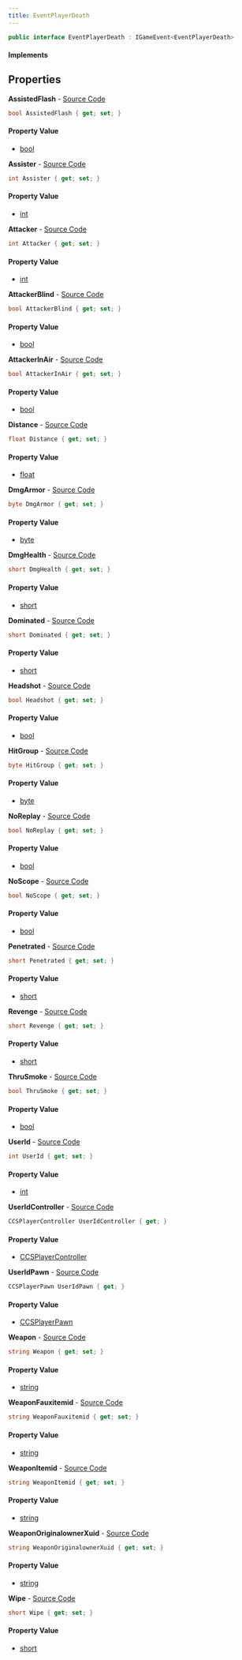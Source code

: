 ```yaml
---
title: EventPlayerDeath
---
```


```csharp
public interface EventPlayerDeath : IGameEvent<EventPlayerDeath>
```

#### Implements

## Properties

**AssistedFlash** - [Source Code](https://github.com/swiftly-solution/swiftlys2/blob/master/managed/src/SwiftlyS2.Generated/GameEvents/Interfaces/EventPlayerDeath.cs#L58)

```csharp
bool AssistedFlash { get; set; }
```

#### Property Value

- [bool](https://learn.microsoft.com/dotnet/api/system.boolean)

**Assister** - [Source Code](https://github.com/swiftly-solution/swiftlys2/blob/master/managed/src/SwiftlyS2.Generated/GameEvents/Interfaces/EventPlayerDeath.cs#L51)

```csharp
int Assister { get; set; }
```

#### Property Value

- [int](https://learn.microsoft.com/dotnet/api/system.int32)

**Attacker** - [Source Code](https://github.com/swiftly-solution/swiftlys2/blob/master/managed/src/SwiftlyS2.Generated/GameEvents/Interfaces/EventPlayerDeath.cs#L44)

```csharp
int Attacker { get; set; }
```

#### Property Value

- [int](https://learn.microsoft.com/dotnet/api/system.int32)

**AttackerBlind** - [Source Code](https://github.com/swiftly-solution/swiftlys2/blob/master/managed/src/SwiftlyS2.Generated/GameEvents/Interfaces/EventPlayerDeath.cs#L147)

```csharp
bool AttackerBlind { get; set; }
```

#### Property Value

- [bool](https://learn.microsoft.com/dotnet/api/system.boolean)

**AttackerInAir** - [Source Code](https://github.com/swiftly-solution/swiftlys2/blob/master/managed/src/SwiftlyS2.Generated/GameEvents/Interfaces/EventPlayerDeath.cs#L182)

```csharp
bool AttackerInAir { get; set; }
```

#### Property Value

- [bool](https://learn.microsoft.com/dotnet/api/system.boolean)

**Distance** - [Source Code](https://github.com/swiftly-solution/swiftlys2/blob/master/managed/src/SwiftlyS2.Generated/GameEvents/Interfaces/EventPlayerDeath.cs#L154)

```csharp
float Distance { get; set; }
```

#### Property Value

- [float](https://learn.microsoft.com/dotnet/api/system.single)

**DmgArmor** - [Source Code](https://github.com/swiftly-solution/swiftlys2/blob/master/managed/src/SwiftlyS2.Generated/GameEvents/Interfaces/EventPlayerDeath.cs#L168)

```csharp
byte DmgArmor { get; set; }
```

#### Property Value

- [byte](https://learn.microsoft.com/dotnet/api/system.byte)

**DmgHealth** - [Source Code](https://github.com/swiftly-solution/swiftlys2/blob/master/managed/src/SwiftlyS2.Generated/GameEvents/Interfaces/EventPlayerDeath.cs#L161)

```csharp
short DmgHealth { get; set; }
```

#### Property Value

- [short](https://learn.microsoft.com/dotnet/api/system.int16)

**Dominated** - [Source Code](https://github.com/swiftly-solution/swiftlys2/blob/master/managed/src/SwiftlyS2.Generated/GameEvents/Interfaces/EventPlayerDeath.cs#L98)

```csharp
short Dominated { get; set; }
```

#### Property Value

- [short](https://learn.microsoft.com/dotnet/api/system.int16)

**Headshot** - [Source Code](https://github.com/swiftly-solution/swiftlys2/blob/master/managed/src/SwiftlyS2.Generated/GameEvents/Interfaces/EventPlayerDeath.cs#L91)

```csharp
bool Headshot { get; set; }
```

#### Property Value

- [bool](https://learn.microsoft.com/dotnet/api/system.boolean)

**HitGroup** - [Source Code](https://github.com/swiftly-solution/swiftlys2/blob/master/managed/src/SwiftlyS2.Generated/GameEvents/Interfaces/EventPlayerDeath.cs#L175)

```csharp
byte HitGroup { get; set; }
```

#### Property Value

- [byte](https://learn.microsoft.com/dotnet/api/system.byte)

**NoReplay** - [Source Code](https://github.com/swiftly-solution/swiftlys2/blob/master/managed/src/SwiftlyS2.Generated/GameEvents/Interfaces/EventPlayerDeath.cs#L126)

```csharp
bool NoReplay { get; set; }
```

#### Property Value

- [bool](https://learn.microsoft.com/dotnet/api/system.boolean)

**NoScope** - [Source Code](https://github.com/swiftly-solution/swiftlys2/blob/master/managed/src/SwiftlyS2.Generated/GameEvents/Interfaces/EventPlayerDeath.cs#L133)

```csharp
bool NoScope { get; set; }
```

#### Property Value

- [bool](https://learn.microsoft.com/dotnet/api/system.boolean)

**Penetrated** - [Source Code](https://github.com/swiftly-solution/swiftlys2/blob/master/managed/src/SwiftlyS2.Generated/GameEvents/Interfaces/EventPlayerDeath.cs#L119)

```csharp
short Penetrated { get; set; }
```

#### Property Value

- [short](https://learn.microsoft.com/dotnet/api/system.int16)

**Revenge** - [Source Code](https://github.com/swiftly-solution/swiftlys2/blob/master/managed/src/SwiftlyS2.Generated/GameEvents/Interfaces/EventPlayerDeath.cs#L105)

```csharp
short Revenge { get; set; }
```

#### Property Value

- [short](https://learn.microsoft.com/dotnet/api/system.int16)

**ThruSmoke** - [Source Code](https://github.com/swiftly-solution/swiftlys2/blob/master/managed/src/SwiftlyS2.Generated/GameEvents/Interfaces/EventPlayerDeath.cs#L140)

```csharp
bool ThruSmoke { get; set; }
```

#### Property Value

- [bool](https://learn.microsoft.com/dotnet/api/system.boolean)

**UserId** - [Source Code](https://github.com/swiftly-solution/swiftlys2/blob/master/managed/src/SwiftlyS2.Generated/GameEvents/Interfaces/EventPlayerDeath.cs#L37)

```csharp
int UserId { get; set; }
```

#### Property Value

- [int](https://learn.microsoft.com/dotnet/api/system.int32)

**UserIdController** - [Source Code](https://github.com/swiftly-solution/swiftlys2/blob/master/managed/src/SwiftlyS2.Generated/GameEvents/Interfaces/EventPlayerDeath.cs#L23)

```csharp
CCSPlayerController UserIdController { get; }
```

#### Property Value

- [CCSPlayerController](/docs/api/shared/schemadefinitions/ccsplayercontroller)

**UserIdPawn** - [Source Code](https://github.com/swiftly-solution/swiftlys2/blob/master/managed/src/SwiftlyS2.Generated/GameEvents/Interfaces/EventPlayerDeath.cs#L30)

```csharp
CCSPlayerPawn UserIdPawn { get; }
```

#### Property Value

- [CCSPlayerPawn](/docs/api/shared/schemadefinitions/ccsplayerpawn)

**Weapon** - [Source Code](https://github.com/swiftly-solution/swiftlys2/blob/master/managed/src/SwiftlyS2.Generated/GameEvents/Interfaces/EventPlayerDeath.cs#L65)

```csharp
string Weapon { get; set; }
```

#### Property Value

- [string](https://learn.microsoft.com/dotnet/api/system.string)

**WeaponFauxitemid** - [Source Code](https://github.com/swiftly-solution/swiftlys2/blob/master/managed/src/SwiftlyS2.Generated/GameEvents/Interfaces/EventPlayerDeath.cs#L79)

```csharp
string WeaponFauxitemid { get; set; }
```

#### Property Value

- [string](https://learn.microsoft.com/dotnet/api/system.string)

**WeaponItemid** - [Source Code](https://github.com/swiftly-solution/swiftlys2/blob/master/managed/src/SwiftlyS2.Generated/GameEvents/Interfaces/EventPlayerDeath.cs#L72)

```csharp
string WeaponItemid { get; set; }
```

#### Property Value

- [string](https://learn.microsoft.com/dotnet/api/system.string)

**WeaponOriginalownerXuid** - [Source Code](https://github.com/swiftly-solution/swiftlys2/blob/master/managed/src/SwiftlyS2.Generated/GameEvents/Interfaces/EventPlayerDeath.cs#L84)

```csharp
string WeaponOriginalownerXuid { get; set; }
```

#### Property Value

- [string](https://learn.microsoft.com/dotnet/api/system.string)

**Wipe** - [Source Code](https://github.com/swiftly-solution/swiftlys2/blob/master/managed/src/SwiftlyS2.Generated/GameEvents/Interfaces/EventPlayerDeath.cs#L112)

```csharp
short Wipe { get; set; }
```

#### Property Value

- [short](https://learn.microsoft.com/dotnet/api/system.int16)

